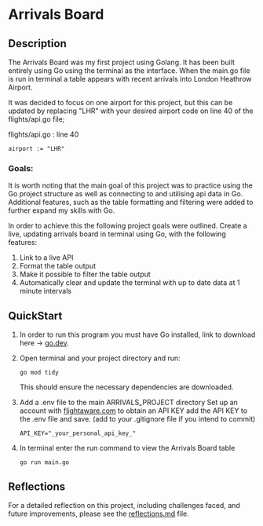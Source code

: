 # Arrivals Board

## Description

The Arrivals Board was my first project using Golang. It has been built entirely using Go using the terminal as the interface.
When the main.go file is run in terminal a table appears with recent arrivals into London Heathrow Airport.

It was decided to focus on one airport for this project, but this can be updated by replacing "LHR" with your desired airport code on line 40 of the flights/api.go file;

flights/api.go : line 40
```
airport := "LHR"
```

### Goals:

It is worth noting that the main goal of this project was to practice using the Go project structure as well as connecting to and utilising api data in Go.
Additional features, such as the table formatting and filtering were added to further expand my skills with Go. 

In order to achieve this the following project goals were outlined.
Create a live, updating arrivals board in terminal using Go, with the following features:
1. Link to a live API
2. Format the table output
3. Make it possible to filter the table output
4. Automatically clear and update the terminal with up to date data at 1 minute intervals


## QuickStart

1. In order to run this program you must have Go installed, link to download here -> [go.dev](https://go.dev/dl/).

2. Open terminal and your project directory and run:
   ```
   go mod tidy
   ```
   This should ensure the necessary dependencies are downloaded.

3. Add a .env file to the main ARRIVALS_PROJECT directory
   Set up an account with [flightaware.com](https://uk.flightaware.com/commercial/data) to obtain an API KEY
   add the API KEY to the .env file and save. (add to your .gitignore file if you intend to commit)
   ```
   API_KEY="_your_personal_api_key_"
   ```

4. In terminal enter the run command to view the Arrivals Board table
   ```
   go run main.go
   ```


## Reflections
For a detailed reflection on this project, including challenges faced, and future improvements, please see the [reflections.md](reflections.md) file.
